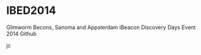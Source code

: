 IBED2014
========

Glimworm Becons, Sanoma and Appsterdam iBeacon Discovery Days Event 2014 Github

jc

